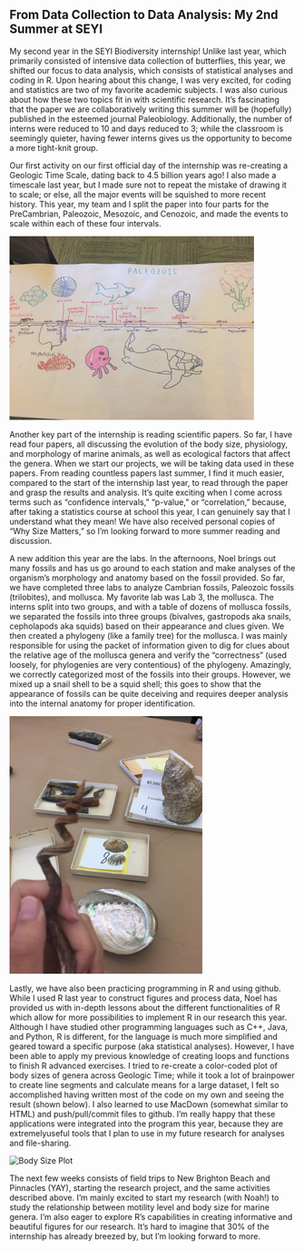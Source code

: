 ## From Data Collection to Data Analysis: My 2nd Summer at SEYI ##

My second year in the SEYI Biodiversity internship! Unlike last year, which primarily consisted of intensive data collection of butterflies, this year, we shifted our focus to data analysis, which consists of statistical analyses and coding in R. Upon hearing about this change, I was very excited, for coding and statistics are two of my favorite academic subjects. I was also curious about how these two topics fit in with scientific research. It’s fascinating that the paper we are collaboratively writing this summer will be (hopefully) published in the esteemed journal Paleobiology. Additionally, the number of interns were reduced to 10 and days reduced to 3; while the classroom is seemingly quieter, having fewer interns gives us the opportunity to become a more tight-knit group.

Our first activity on our first official day of the internship was re-creating a Geologic Time Scale, dating back to 4.5 billion years ago! I also made a timescale last year, but I made sure not to repeat the mistake of drawing it to scale; or else, all the major events will be squished to more recent history.  This year, my team and I split the paper into four parts for the PreCambrian, Paleozoic, Mesozoic, and Cenozoic, and made the events to scale within each of these four intervals. 

![Paleozoic Era for Geologic Time Scale](images/Blog_Geologic_Scale.jpg)

Another key part of the internship is reading scientific papers. So far, I have read four papers, all discussing the evolution of the body size, physiology, and morphology of marine animals, as well as ecological factors that affect the genera. When we start our projects, we will be taking data used in these papers. From reading countless papers last summer, I find it much easier, compared to the start of the internship last year, to read through the paper and grasp the results and analysis. It’s quite exciting when I come across terms such as “confidence intervals,” “p-value,” or “correlation,” because, after taking a statistics course at school this year, I can genuinely say that I understand what they mean! We have also received personal copies of “Why Size Matters,” so I’m looking forward to more summer reading and discussion.

A new addition this year are the labs. In the afternoons, Noel brings out many fossils and has us go around to each station and make analyses of the organism’s morphology and anatomy based on the fossil provided. So far, we have completed three labs to analyze  Cambrian fossils, Paleozoic fossils (trilobites), and mollusca. My favorite lab was Lab 3, the mollusca. The interns split into two groups, and with a table of dozens of mollusca fossils, we separated the fossils into three groups (bivalves, gastropods aka snails, cepholapods aka squids) based on their appearance and clues given. We then created a phylogeny (like a family tree) for the mollusca. I was mainly responsible for using the packet of information given to dig for clues about the relative age of the mollusca genera and verify the “correctness” (used loosely, for phylogenies are very contentious) of the phylogeny. Amazingly, we correctly categorized most of the fossils into their groups. However, we mixed up a snail shell to be a squid shell; this goes to show that the appearance of fossils can be quite deceiving and requires deeper analysis into the internal anatomy for proper identification.   

![Mollusca Lab](images/Blog_Mollusca_Lab.jpg)

Lastly, we have also been practicing programming in R and using github. While I used R last year to construct figures and process data, Noel has provided us with in-depth lessons about the different functionalities of R which allow for more possibilities to implement R in our research this year. Although I have studied other programming languages such as C++, Java, and Python, R is different, for the language is much more simplified and geared toward a specific purpose (aka statistical analyses). However, I have been able to apply my previous knowledge of creating loops and functions to finish R advanced exercises. I tried to re-create a color-coded plot of body sizes of genera across Geologic Time; while it took a lot of brainpower to create line segments and calculate means for a large dataset, I felt so accomplished having written most of the code on my own and seeing the result (shown below). I also learned to use MacDown (somewhat similar to HTML) and push/pull/commit files to github. I’m really happy that these applications were integrated into the program this year, because they are extremelyuseful tools that I plan to use in my future research for analyses and file-sharing.
  
![Body Size Plot](images/Blog_Body_Size_Plot.jpg)
  
The next few weeks consists of field trips to New Brighton Beach and Pinnacles (YAY), starting the research project, and the same activities described above. I’m mainly excited to start my research (with Noah!) to study the relationship between motility level and body size for marine genera. I’m also eager to explore R’s capabilities in creating informative and beautiful figures for our research. It’s hard to imagine that 30% of the internship has already breezed by, but I’m looking forward to more.
